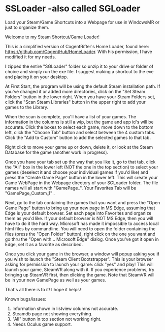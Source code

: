 # SSLoader -also called SGLoader
Load your Steam/Game Shortcuts into a Webpage for use in WindowsMR or just to organize them.




Welcome to my Steam Shortcut/Game Loader!



This is a simplified version of CogentRifter's Home Loader, found here:  https://github.com/CogentHub/HomeLoader.   With his permission, I have modified it for my needs.

I zipped the entire "SGLoader" folder so unzip it to your drive or folder of choice and simply run the exe file.  I suggest making a shortcut to the exe and placing it on your desktop.

At First Start, the program will be using the default Steam installation path.  If you've changed it or added more directories, click on the "Set Steam Folders" button in the lower right.   When you have your Steam Folders set, click the "Scan Steam Libraries" button in the upper right to add your games to the Library.

When the scan is complete, you'll have a list of your games.  The information in the columns is still a wip, but the game and app id's will be accurate.  Click the boxes to select each game,  move down to the bottom left, click the "Choose Tab" button and select between the 4 custom tabs.  Click the "Add to Custom" button to add the selected games to that tab.

Right click to move your game up or down, delete it, or look at the Steam Database for the game (another work in progress).

Once you have your tab set up the way that you like it, go to that tab, click the "All" box in the lower left (NOT the one in the top section) to select your games (deselect it and choose your individual games if you'd like) and press the "Create Game Page" button in the lower left.  This will create your Game WebPage in the Webpage directory of your SGLoader folder.  The file names will all start with "GamePage_".   Your Favorites Tab will be "GamePage_Custom_1" .

Next, go to the tab containing the games that you want and press the "Open Game Page" button to bring up your new page in MS Edge, assuming that Edge is your default browser.  Set each page into Favorites and organize them as you'd like.  If your default browser is NOT MS Edge, then you will have to do it the hard way.  Microsoft has made it impossible to access local html files by commandline.  You will need to open the folder containing the files (press the "Open Folder" button), right click on the one you want and go thru the "Open with... Microsoft Edge" dialog.  Once you've got it open in Edge, set it as a favorite as described.

Once you click your game in the browser, a window will popup asking you if  you wish to launch the "Steam Client Bootstrapper".  This is your browser asking for permission to launch your game: click "yes" and play!  This will launch your game, SteamVR along with it.  If you experience problems, try bringing up SteamVR first, then clicking the game.  Note that SteamVR will be in your new GamePage as well as your games.

That's all there is to it!  I hope it helps!


Known bugs/issues:
1) Information shown in listview columns not accurate.
2) Steamdb page not showing everything.
3) "All" button in top section not working right.
4) Needs Oculus game support.
